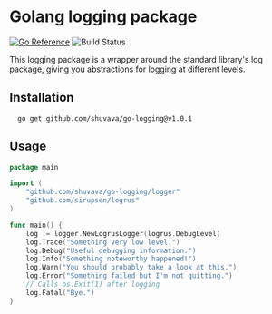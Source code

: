 # Golang logging package

[![Go Reference](https://pkg.go.dev/badge/github.com/shuvava/go-logging.svg)](https://pkg.go.dev/github.com/shuvava/go-logging)
![Build Status](https://github.com/shuvava/go-logging/actions/workflows/makefile.yml/badge.svg)

This logging package is a wrapper around the standard library's log package, giving you abstractions for logging at different levels.

## Installation

```shell
  go get github.com/shuvava/go-logging@v1.0.1
```

## Usage

```go
package main

import (
	"github.com/shuvava/go-logging/logger"
	"github.com/sirupsen/logrus"
)

func main() {
	log := logger.NewLogrusLogger(logrus.DebugLevel)
	log.Trace("Something very low level.")
	log.Debug("Useful debugging information.")
	log.Info("Something noteworthy happened!")
	log.Warn("You should probably take a look at this.")
	log.Error("Something failed but I'm not quitting.")
	// Calls os.Exit(1) after logging
	log.Fatal("Bye.")
}
```
